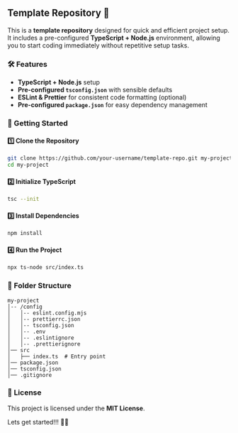 ## Template Repository 🚀

This is a **template repository** designed for quick and efficient project setup. It includes a pre-configured **TypeScript + Node.js** environment, allowing you to start coding immediately without repetitive setup tasks.

### 🛠 Features

- **TypeScript + Node.js** setup
- **Pre-configured `tsconfig.json`** with sensible defaults
- **ESLint & Prettier** for consistent code formatting (optional)
- **Pre-configured `package.json`** for easy dependency management

### 🚀 Getting Started

#### 1️⃣ Clone the Repository

```sh
git clone https://github.com/your-username/template-repo.git my-project
cd my-project
```

#### 2️⃣ Initialize TypeScript

```sh
tsc --init
```

#### 3️⃣ Install Dependencies

```sh
npm install
```

#### 4️⃣ Run the Project

```sh
npx ts-node src/index.ts
```

### 📂 Folder Structure

```
my-project
│-- /config
│   │-- eslint.config.mjs
│   │-- prettierrc.json
│   │-- tsconfig.json
│   │-- .env
│   │-- .eslintignore
│   │-- .prettierignore
│── src
│   ├── index.ts  # Entry point
│── package.json
│── tsconfig.json
│── .gitignore
```

### 📜 License

This project is licensed under the **MIT License**.

Lets get started!!! 🚀🚀
